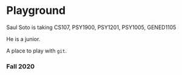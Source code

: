 # Playground
Saul Soto is taking CS107, PSY1900, PSY1201, PSY1005, GENED1105

He is a junior.

A place to play with `git`.

### Fall 2020
